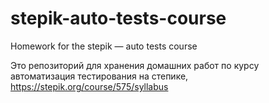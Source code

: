 # stepik-auto-tests-course
Homework for the stepik — auto tests course

Это репозиторий для хранения домашних работ по курсу автоматизация тестирования на степике, https://stepik.org/course/575/syllabus
